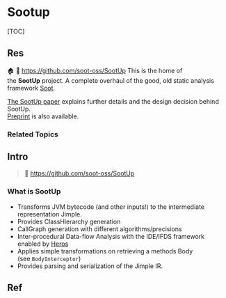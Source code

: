 # Sootup

[TOC]



## Res
🏠 
🚧 https://github.com/soot-oss/SootUp
This is the home of the **SootUp** project. A complete overhaul of the good, old static analysis framework [Soot](https://github.com/soot-oss/soot).

[The SootUp paper](https://doi.org/10.1007/978-3-031-57246-3_13) explains further details and the design decision behind SootUp.  
[Preprint](https://github.com/soot-oss/SootUp/blob/develop/docs/assets/SootUp-paper.pdf) is also available.


### Related Topics



## Intro
> 🔗 https://github.com/soot-oss/SootUp

### What is SootUp
- Transforms JVM bytecode (and other inputs!) to the intermediate representation Jimple.
- Provides ClassHierarchy generation
- CallGraph generation with different algorithms/precisions
- Inter-procedural Data-flow Analysis with the IDE/IFDS framework enabled by [Heros](https://github.com/Sable/heros)
- Applies simple transformations on retrieving a methods Body (see `BodyInterceptor`)
- Provides parsing and serialization of the Jimple IR.



## Ref
[javaweb security | p4d0rn]: https://p4d0rn.gitbook.io/java/code-inspector/sootup/intro

